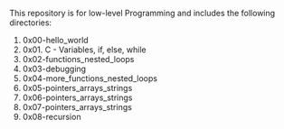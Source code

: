 This repository is for low-level Programming and includes the following directories:

1) 0x00-hello_world
2) 0x01. C - Variables, if, else, while
3) 0x02-functions_nested_loops
4) 0x03-debugging
5) 0x04-more_functions_nested_loops
6) 0x05-pointers_arrays_strings
7) 0x06-pointers_arrays_strings
8) 0x07-pointers_arrays_strings
9) 0x08-recursion
